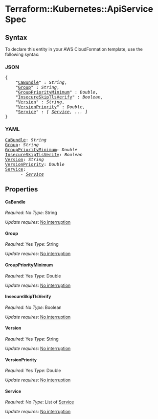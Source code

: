 # Terraform::Kubernetes::ApiService Spec

## Syntax

To declare this entity in your AWS CloudFormation template, use the following syntax:

### JSON

<pre>
{
    "<a href="#cabundle" title="CaBundle">CaBundle</a>" : <i>String</i>,
    "<a href="#group" title="Group">Group</a>" : <i>String</i>,
    "<a href="#grouppriorityminimum" title="GroupPriorityMinimum">GroupPriorityMinimum</a>" : <i>Double</i>,
    "<a href="#insecureskiptlsverify" title="InsecureSkipTlsVerify">InsecureSkipTlsVerify</a>" : <i>Boolean</i>,
    "<a href="#version" title="Version">Version</a>" : <i>String</i>,
    "<a href="#versionpriority" title="VersionPriority">VersionPriority</a>" : <i>Double</i>,
    "<a href="#service" title="Service">Service</a>" : <i>[ <a href="spec-service.md">Service</a>, ... ]</i>
}
</pre>

### YAML

<pre>
<a href="#cabundle" title="CaBundle">CaBundle</a>: <i>String</i>
<a href="#group" title="Group">Group</a>: <i>String</i>
<a href="#grouppriorityminimum" title="GroupPriorityMinimum">GroupPriorityMinimum</a>: <i>Double</i>
<a href="#insecureskiptlsverify" title="InsecureSkipTlsVerify">InsecureSkipTlsVerify</a>: <i>Boolean</i>
<a href="#version" title="Version">Version</a>: <i>String</i>
<a href="#versionpriority" title="VersionPriority">VersionPriority</a>: <i>Double</i>
<a href="#service" title="Service">Service</a>: <i>
      - <a href="spec-service.md">Service</a></i>
</pre>

## Properties

#### CaBundle

_Required_: No
_Type_: String

_Update requires_: [No interruption](https://docs.aws.amazon.com/AWSCloudFormation/latest/UserGuide/using-cfn-updating-stacks-update-behaviors.html#update-no-interrupt)

#### Group

_Required_: Yes
_Type_: String

_Update requires_: [No interruption](https://docs.aws.amazon.com/AWSCloudFormation/latest/UserGuide/using-cfn-updating-stacks-update-behaviors.html#update-no-interrupt)

#### GroupPriorityMinimum

_Required_: Yes
_Type_: Double

_Update requires_: [No interruption](https://docs.aws.amazon.com/AWSCloudFormation/latest/UserGuide/using-cfn-updating-stacks-update-behaviors.html#update-no-interrupt)

#### InsecureSkipTlsVerify

_Required_: No
_Type_: Boolean

_Update requires_: [No interruption](https://docs.aws.amazon.com/AWSCloudFormation/latest/UserGuide/using-cfn-updating-stacks-update-behaviors.html#update-no-interrupt)

#### Version

_Required_: Yes
_Type_: String

_Update requires_: [No interruption](https://docs.aws.amazon.com/AWSCloudFormation/latest/UserGuide/using-cfn-updating-stacks-update-behaviors.html#update-no-interrupt)

#### VersionPriority

_Required_: Yes
_Type_: Double

_Update requires_: [No interruption](https://docs.aws.amazon.com/AWSCloudFormation/latest/UserGuide/using-cfn-updating-stacks-update-behaviors.html#update-no-interrupt)

#### Service

_Required_: No
_Type_: List of <a href="spec-service.md">Service</a>

_Update requires_: [No interruption](https://docs.aws.amazon.com/AWSCloudFormation/latest/UserGuide/using-cfn-updating-stacks-update-behaviors.html#update-no-interrupt)

